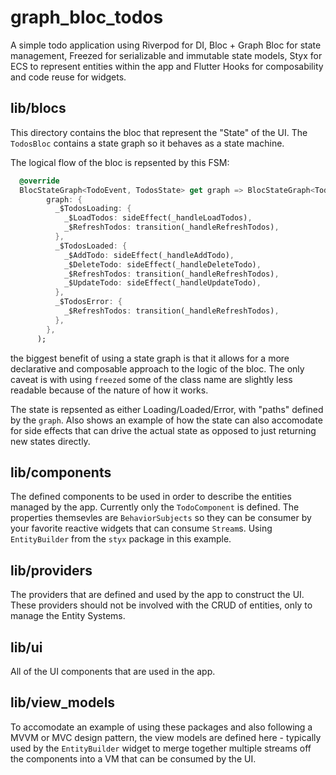# graph_bloc_todos

A simple todo application using Riverpod for DI, Bloc + Graph Bloc for state management, Freezed for serializable and immutable state models, Styx for ECS to represent entities within the app and Flutter Hooks for composability and code reuse for widgets.

## lib/blocs
This directory contains the bloc that represent the "State" of the UI. The `TodosBloc` contains a state graph so it behaves as a state machine.

The logical flow of the bloc is repsented by this FSM:
```dart
  @override
  BlocStateGraph<TodoEvent, TodosState> get graph => BlocStateGraph<TodoEvent, TodosState>(
        graph: {
          _$TodosLoading: {
            _$LoadTodos: sideEffect(_handleLoadTodos),
            _$RefreshTodos: transition(_handleRefreshTodos),
          },
          _$TodosLoaded: {
            _$AddTodo: sideEffect(_handleAddTodo),
            _$DeleteTodo: sideEffect(_handleDeleteTodo),
            _$RefreshTodos: transition(_handleRefreshTodos),
            _$UpdateTodo: sideEffect(_handleUpdateTodo),
          },
          _$TodosError: {
            _$RefreshTodos: transition(_handleRefreshTodos),
          },
        },
      );
```
the biggest benefit of using a state graph is that it allows for a more declarative and composable approach to the logic of the bloc. The only caveat is with using `freezed` some of the class name are slightly less readable because of the nature of how it works.

The state is repsented as either Loading/Loaded/Error, with "paths" defined by the `graph`. Also shows an example of how the state can also accomodate for side effects that can drive the actual state as opposed to just returning new states directly.

## lib/components
The defined components to be used in order to describe the entities managed by the app. Currently only the `TodoComponent` is defined. The properties themsevles are `BehaviorSubjects` so they can be consumer by your favorite reactive widgets that can consume `Stream`s. Using `EntityBuilder` from the `styx` package in this example.

## lib/providers
The providers that are defined and used by the app to construct the UI. These providers should not be involved with the CRUD of entities, only to manage the Entity Systems.

## lib/ui
All of the UI components that are used in the app.

## lib/view_models
To accomodate an example of using these packages and also following a MVVM or MVC design pattern, the view models are defined here - typically used by the `EntityBuilder` widget to merge together multiple streams off the components into a VM that can be consumed by the UI.
